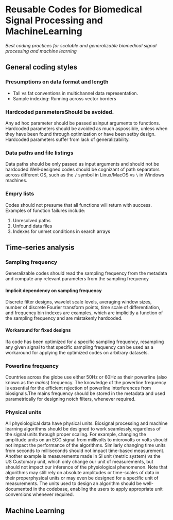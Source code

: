 # Reusable Codes for Biomedical Signal Processing and MachineLearning
*Best coding practices for scalable and generalizable biomedical signal processing and machine learning*

## General coding styles

### Presumptions on data format and length
- Tall vs fat conventions in multichannel data representation.
- Sample indexing: Running across vector borders

### Hardcoded parametersShould be avoided.
Any ad hoc parameter should be passed asinput arguments to functions. Hardcoded parameters should be avoided as much aspossible, unless when they have been found through optimization or have been setby design. Hardcoded parameters suffer from lack of generalizability.

### Data paths and file listings
Data paths should be only passed as input arguments and should not be hardcoded Well-designed codes should be cognizant of path separators across different OS, such as the `/` symbol in Linux/MacOS vs `\` in Windows machines.

### Empry lists
Codes should not presume that all functions will return with success. Examples of function failures include:

1. Unresolved paths
2. Unfound data files
3. Indexes for unmet conditions in search arrays

## Time-series analysis

### Sampling frequency
Generalizable codes should read the sampling frequency from the metadata and compute any relevant parameters from the sampling frequency

#### Implicit dependency on sampling frequency
Discrete filter designs, wavelet scale levels, averaging window sizes, number of discrete Fourier transform points, time scale of differentiation, and frequency bin indexes are examples, which are implicitly a function of the sampling frequency and are mistakenly hardcoded.

#### Workaround for fixed designs
Ifa code has been optimized for a specific sampling frequency, resampling any given signal to that specific sampling frequency can be used as a workaround for applying the optimized codes on arbitrary datasets. 

### Powerline frequency
Countries across the globe use either 50Hz or 60Hz as their powerline (also known as the *mains*) frequency. The knowledge of the powerline frequency is essential for the efficient rejection of powerline interferences from biosignals.The mains frequency should be stored in the metadata and used parametrically for designing notch filters, whenever required.

### Physical units
All physiological data have physical units. Biosignal processing and machine learning algorithms should be designed to work seamlessly,regardless of the signal units through proper scaling. For example, changing the amplitude units on an ECG signal from millivolts to microvolts or volts should not impact the performance of the algorithms. Similarly changing time units from seconds to milliseconds should not impact time-based measurement. Another example is measurements made in SI unit (metric system) vs the US Customary unit, which only change our unit of measurements, but should not impact our inference of the physiological phenomenon. Note that algorithms may still rely on absolute amplitudes or time-scales of data in their properphysical units or may even be designed for a specific unit of measurements. The units used to design an algorithm should be well-documented in the codebase, enabling the users to apply appropriate unit conversions whenever required.

## Machine Learning


